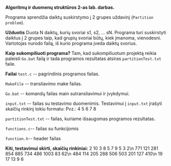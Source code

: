 **Algoritmų ir duomenų struktūros 2-as lab. darbas.** 

Programa sprendžia daiktų suskirstymo į 2 grupes uždavinį (`Partition problem`).

**Užduotis**
Duota N daiktų, kurių svoriai s1, s2, ... sN. Programa turi suskirstyti daiktus į 2 grupes taip, kad grupių svoriai būtų, kiek įmanoma, vienodesni. Vartotojas nurodo failą, iš kurio programa įveda daiktų svorius.

**Kaip sukompiliuoti programa?**
Tam, kad sukompiliuotum projektą reikia paleisti `Go.bat` failą ir tada programos rezultatas atsiras `partitionTest.txt` faile.

**Failai**
`test.c`    -- pagrindinis programos failas.

`MakeFile`  -- transliavimo make failas.

`Go.bat`    -- komandų failas main sutransliavimui ir įvykdymui.

`input.txt` -- failas su testavimo duomenimis.
Testavimui į `input.txt` įrašyti skaičių rinkinį tokiu formatu:
Pvz.: 4 5 6 7 8

`partitionTest.txt` -- failas, kuriame išsaugomas programos rezultatas. 

`functions.c`-- failas su funkcijomis

`function.h`-- header failas

**Kiti, testavimui skirti, skaičių rinkiniai:**
2 10 3 8 5 7 9 5 3 2\n
771 121 281 854 885 734 486 1003 83 62\n
484 114 205 288 506 503 201 127 410\n
19 17 13 9 6
